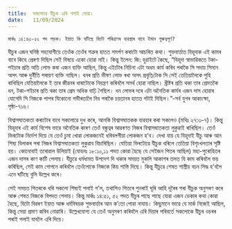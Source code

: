 ```yaml
---
title:  সকলোৱে যীচুক এৰি পলাই যোৱা।
date:   11/09/2024
---
```


`মাৰ্কঃ ১৪:৪৩-৫২ পদ পড়ক। ইয়াত কি ঘটিছে যিটো পৰিত্ৰাণৰ ব্যৱস্থাৰ বাবে ইমান গুৰুত্বপূৰ্ণ?`

যীচুৰ এজন ঘনিষ্ঠ সহযোগীয়ে তেওঁক তেওঁৰ শত্ৰুৰ হাতত সমর্পণ কৰাটো আচৰিত কথা। শুভবার্তাত যিহূদাক এই কামৰ বাবে কিহে প্ৰেৰণা দিছিল সেই বিষয়ে একো হোৱা নাই। কিন্তু ইলেন: জি: হুৱাইটে কৈছে, “যিহূদা স্বাভাৱিকতে টকা-পইচাৰ প্ৰতি অতি লোভ কৰা এজন ব্যক্তি আছিল, কিন্তু এইটোৰ নিচিনা এটা অধম কাৰ্য কৰিব পৰাকৈ সি সদায় সিমান অসৎ আৰু দুর্নীতি পৰায়ণ ব্যক্তি নাছিল। ধনৰ প্ৰতি ভীষণ লোভ ৰখা অসৎ প্ৰবৃতি্‌টোক সি সেই তেতিয়ালৈকে পুহি ৰাখিছিল যেতিয়ালৈকে ই তাৰ জীৱনৰ ধাৰাটোকে নিয়ন্ত্ৰণ কৰিবলৈ সমৰ্থ হোৱা নাছিল। খ্ৰীষ্টৰ প্ৰতি থকা তাৰ প্ৰেমতকৈ ধন, টকা-পইচাৰ প্ৰতি থকা তাৰ প্ৰেম অধিক বাঢ়ি গৈছিল। ধন লোভৰ দৰে এটা অনৈতিক কাৰ্যৰ এজন দাস হোৱাৰ যোগেদি সি নিজকে পাপৰ যিকোনো গভীৰতালৈ নিব পৰাকৈ চয়তানৰ হাতত গটাই দিছিল।”-সৰ্ব যুগৰ আকাংক্ষা, পৃষ্ঠা-৭১৬।

বিশ্বাসঘাতকতা কৰাটোৰ বাবে সকলোৱে দুখ কৰে, আনকি বিশ্বাসঘাতকক ব্যৱহাৰ কৰা সকলেও (মথিঃ ২৭:৩-৭)। কিন্তু যিহূদাৰ এই কাৰ্য বিশেষ ভাৱে অনৈতিক কাৰণ তেওঁ বন্ধুত্বৰ আৱৰণত নিজৰ বিশ্বাসঘাতকতা লুকুৱাই ৰাখিছিল। তেওঁ ভিৰটোক নিৰ্দেশ দিয়ে যে তেওঁ চুমা খোৱা লোকজনেই ধৰিবলগীয়া লোকজন হ’ব। দেখা যায় যে যিহূদাই যীচু আৰু আন শিষ্য বিলাকৰ পৰা নিজৰ বিশ্বাসঘাতকতা লুকুৱাব বিচাৰিছিল। যেতিয়া ভিৰটোৱে যীচুক ধৰিলে তেতিয়া বিশৃংখলতাৰ সৃষ্টি হয়। কোনোবাই তৰোৱাল উলিয়াই (যোহনঃ ১৮:১০,১১ পদত কোৱা হৈছে যে সেইজন পিতৰ আছিল) মহা-পুৰোহিতৰ এজন দাসৰ কাণ কাটি পেলায়। যীচুৱে ধৰ্মধামত উপদেশ দি থকাৰ সময়ত মুকলি আকাশৰ তলত যি কাম কৰিবলৈ ভয় কৰিছিল, সেই কাম গোপনে কৰিবলৈ তেওঁলোকে নিজকে কিয় শাস্তি দিছে। কিন্তু যীচুৱে শেষত শাস্ত্ৰীয় বচন সিদ্ধ হ’বলৈ এনে ঘটিছে বুলি উল্লেখ কৰে।

সেই সময়ত পিতৰকে ধৰি সকলো শিষ্যই পলাই গ’ল, তথাপিও পিতৰে পুনৰাই ঘূৰি আহি দূৰৈৰ পৰা যীচুক অনুসৰণ কৰে আৰু শেষত নিজকে বিপদত পেলায়। কিন্তু মাৰ্কঃ ১৪:৫১, ৫২ পদত যীচুৰ পাছে পাছে যোৱা এজন ডেকাৰ কথা কোৱা হৈছে, যিটো বিৱৰণ ইয়াত আৰু ধৰ্মবিষয়ক শুভবাৰ্ত্তাৰ আন ক’তো পোৱা নাযায়। কিছুমানে ভাৱে যে মাৰ্ক নিজেই আছিল, কিন্তু সেয়া প্ৰমাণ কৰিব নোৱাৰি। উল্লেখযোগ্য যে তেওঁ অনুসৰণ কৰিবলৈ এৰি দিয়াৰ পৰিবৰ্তে সকলোকে যীচুৰ ওচৰৰ পৰাই পলাই যাবলৈ এৰি দিয়ে।